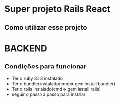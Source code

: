 <h1> Super projeto Rails React </h1>

<h2> Como utilizar esse projeto </h2>

# BACKEND

## Condições para funcionar
<ul>
    <li>Ter o ruby 3.1.3 instalado </li>
    <li>Ter o bundler instalado(cmd=> gem install bundler)
    <li>Ter o rails instalado(cmd=> gem install rails) </li>
    <li>seguir o passo a passo para instalar </li>
</ul>